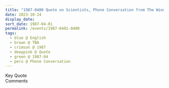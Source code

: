 ```yaml
---
title: "1987-0400 Quote on Scientists, Phone Conversation from The Wind, Volume 1, Issue 7 (April 1987), Page 15"
date: 2023-10-24
display_date: 
sort_date: 1987-04-01
permalink: /events/1987-0401-0400
tags:
  - blue @ English
  - brown @ TBA
  - crimson @ 1987
  - deeppink @ Quote
  - green @ 1987-04
  - peru @ Phone Conversation
---
```


<wave-list>
  <list-title color="green" width="75">Key Quote</list-title>
  <list-item color="BlanchedAlmond"  width="200"></list-item>
  <list-item color="Lavender"></list-item>
  <list-item color="BlanchedAlmond"></list-item>
</wave-list>

<br>

<wave-list>
  <list-title color="green" width="75">Comments</list-title>
  <list-item color="BlanchedAlmond"  width="200"></list-item>
  <list-item color="Lavender"></list-item>
  <list-item color="BlanchedAlmond"></list-item>
</wave-list>